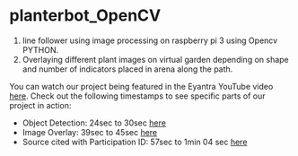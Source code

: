 # planterbot_OpenCV
1) line follower using image processing on raspberry pi 3 using Opencv PYTHON.
2) Overlaying different plant images on virtual garden depending on shape and number of indicators placed in arena along the path.

You can watch our project being featured in the Eyantra YouTube video [here](https://www.youtube.com/watch?v=G5kA1Q-j_ZU&ab_channel=e-Yantra). Check out the following timestamps to see specific parts of our project in action:
- Object Detection: 24sec to 30sec [here](https://youtu.be/G5kA1Q-j_ZU?t=24)
- Image Overlay: 39sec to 45sec [here](https://youtu.be/G5kA1Q-j_ZU?t=39)
- Source cited with Participation ID: 57sec to 1min 04 sec [here](https://youtu.be/G5kA1Q-j_ZU?t=58)



